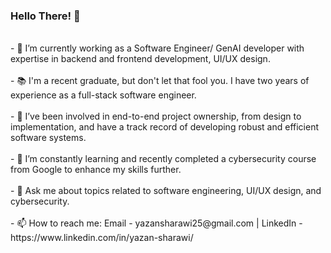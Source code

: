 ### Hello There! 👋  
<br />
- 🔭 I’m currently working as a Software Engineer/ GenAI developer with expertise in backend and frontend development, UI/UX design.<br /><br />
- 📚 I'm a recent graduate, but don't let that fool you. I have two years of experience as a full-stack software engineer.<br /><br />
- 🔭 I’ve been involved in end-to-end project ownership, from design to implementation, and have a track record of developing robust and efficient software systems.<br /><br />
- 🌱 I’m constantly learning and recently completed a cybersecurity course from Google to enhance my skills further.<br /><br />
- 💬 Ask me about topics related to software engineering, UI/UX design, and cybersecurity.<br /><br />
- 📫 How to reach me: Email - yazansharawi25@gmail.com | LinkedIn - https://www.linkedin.com/in/yazan-sharawi/<br />


